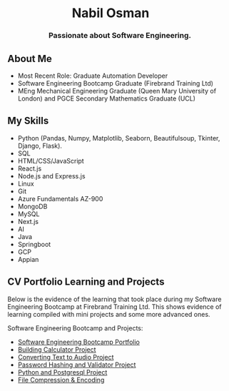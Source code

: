 <h1 align="center">Nabil Osman <img width="35"></h1>

<h3 align="center">Passionate about Software Engineering.</h3>

## About Me

- Most Recent Role: Graduate Automation Developer 
- Software Engineering Bootcamp Graduate (Firebrand Training Ltd)
- MEng Mechanical Engineering Graduate (Queen Mary University of London) and PGCE Secondary Mathematics Graduate (UCL) 

## My Skills

- Python (Pandas, Numpy, Matplotlib, Seaborn, Beautifulsoup, Tkinter, Django, Flask).
- SQL
- HTML/CSS/JavaScript
- React.js
- Node.js and Express.js
- Linux
- Git
- Azure Fundamentals AZ-900
- MongoDB
- MySQL
- Next.js
- AI
- Java
- Springboot
- GCP
- Appian 
  

## CV Portfolio Learning and Projects

Below is the evidence of the learning that took place during my Software Engineering Bootcamp at Firebrand Training Ltd. This shows evidence of learning compiled with mini projects and some more advanced ones. 

Software Engineering Bootcamp and Projects:

- [Software Engineering Bootcamp Portfolio](https://github.com/nabilosman21/Software-Engineering-Bootcamp-/tree/master)
- [Building Calculator Project](https://github.com/nabilosman21/Building-Calculator-)
- [Converting Text to Audio Project](https://github.com/nabilosman21/Converting-Text-to-Audio)
- [Password Hashing and Validator Project](https://github.com/nabilosman21/Password-Hashing-and-Validator)
- [Python and Postgresql Project](https://github.com/nabilosman21/Python_Postgresql_Project)
- [File Compression & Encoding](https://github.com/nabilosman21/File-Compression-Encoding)
  

